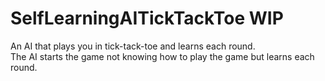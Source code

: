 # SelfLearningAITickTackToe WIP
<p>An AI that plays you in tick-tack-toe and learns each round.
</br>The AI starts the game not knowing how to play the game but learns each round.</p>